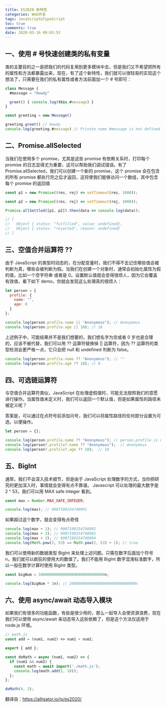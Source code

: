 ```yaml
---
title: ES2020 新特性
categories: Web开发
tags: JavaScript&TypeScript
toc: true
comments: true
date: 2020-03-16 09:03:53
---
```

## 一、使用 # 号快速创建类的私有变量

类的主要目的之一是把我们的代码复用到更多模块中去，但是我们又不希望把所有的属性和方法都暴露出来，现在，有了这个新特性，我们就可以很轻易的实现这个想法了，只需要在我们的私有属性或者方法前面加一个 # 号即可：

```js
class Message {
  #message = "Howdy"

  greet() { console.log(this.#message) }
}

const greeting = new Message()

greeting.greet() // Howdy
console.log(greeting.#message) // Private name #message is not defined
```

## 二、Promise.allSelected

当我们在使用多个 promise，尤其是这些 promise 有依赖关系时，打印每个 promise 的日志显得尤为重要，这可以帮助我们调试错误。有了 Promise.allSelected，我们可以创建一个新的 promise，这个 promise 会在包含的所有 promise 都执行完之后才返回，这将使我们能够访问一个数组，其中包含每个 promise 的返回值

```js
const p1 = new Promise((res, rej) => setTimeout(res, 1000));

const p2 = new Promise((res, rej) => setTimeout(rej, 1000));

Promise.allSettled([p1, p2]).then(data => console.log(data));

// [
//   Object { status: "fulfilled", value: undefined},
//   Object { status: "rejected", reason: undefined}
// ]
```

## 三、空值合并运算符 ?? 

由于 JavaScript 的类型时动态的，在分配变量时，我们不得不去记住哪些值会被判断为真，哪些会被判断为假。当我们在创建一个对象时，通常会初始化属性为假的值，比如一个空字符串 或者是 0。设置默认值就会变得很烦人，因为它会覆盖有效值，看下如下 demo，你就会发现这么处理真的很烦人：

```js
let person = {
  profile: {
    name: "",
    age: 0
  }
};

console.log(person.profile.name || "Anonymous"); // Anonymous
console.log(person.profile.age || 18); // 18
```

上述例子中，可能结果并不是我们想要的，我们想名字为空或者 0 岁也是合理的，应该不被代替，我们可以用 ?? 运算符替换掉 || 运算符，因为 ?? 运算符的类型检测会更严格一点，它只会把 null 和 undefined 判断为 false。

```js
console.log(person.profile.name ?? "Anonymous"); // ""
console.log(person.profile.age ?? 18); // 0
```

## 四、可选链运算符

与空值合并运算符类似，JavaScript 在处理虚假值时，可能无法按照我们的意愿进行操作。当属性值未定义时，我们可以返回一个默认值，但是如果属性的路径未被定义呢？

答案是，可以通过在点符号前添加问号，我们可以将属性路径的任何部分设置为可选，以便操作。

```js
let person = {};

console.log(person.profile.name ?? "Anonymous"); // person.profile is undefined
console.log(person?.profile?.name ?? "Anonymous");  // Anonymous
console.log(person?.profile?.age ?? 18);  // 18
```

## 五、BigInt

通常，我们不会深入技术细节，但是由于 JavaScript 处理数字的方式，当你把研究的更加深入时，事情就会变得有点不靠谱。 Javascript 可以处理的最大数字是2 ^ 53，我们可以用 MAX safe integer 看到。

```js
const max = Number.MAX_SAFE_INTEGER;

console.log(max); // 9007199254740991
```

如果超过这个数字，就会变得有点奇怪

```js
console.log(max + 1); // 9007199254740992
console.log(max + 2); // 9007199254740992
console.log(max + 3); // 9007199254740994
console.log(Math.pow(2, 53) == Math.pow(2, 53) + 1); // true
```

我们可以使用新的数据类型 BigInt 来处理上述问题。只需在数字后面加个符号 n，我们就可以疯狂的使用大的数值了。我们不能用 BigInt 数字混淆标准数字，所以一般在数学计算时使用 BigInt 类型。

```js
const bigNum = 100000000000000000000000000000n;

console.log(bigNum * 2n); // 200000000000000000000000000000n
```

## 六、使用 async/await 动态导入模块

如果我们有很多的功能函数，有些是很少用的，那么一起导入会使资源浪费，现在我们可以使用 async/await 来动态导入这些依赖了，但是这个方法仅适用于 node.js 环境。

```js
// math.js
const add = (num1, num2) => num1 + num2;

export { add };
```

```js
const doMath = async (num1, num2) => {
  if (num1 && num2) {
    const math = await import('./math.js');
    console.log(math.add(5, 10));
  };
};

doMath(4, 2);
```

翻译自：https://alligator.io/js/es2020/